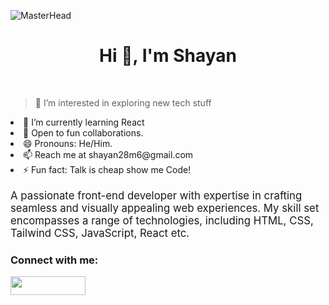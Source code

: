 ![MasterHead](header.gif)
<br>
<h1 align="center">Hi 👋, I'm Shayan</h1>
<br>


> 👀 I’m interested in exploring new tech stuff
<li>🌱 I’m currently learning React</li>
<li>💞️ Open to fun collaborations.</li>
<li>😄 Pronouns: He/Him.</li>
<li>📫 Reach me at shayan28m6@gmail.com</a></li>
<li>⚡ Fun fact: Talk is cheap show me Code!</li>

<br>
<big>A passionate front-end developer with expertise in crafting seamless and visually appealing web experiences.
My skill set encompasses a range of technologies, including HTML, CSS, Tailwind CSS, JavaScript, React etc.</big>

<h3 align="left">Connect with me:</h3>
<p align="left">
<a href="https://linkedin.com/in/ms-programmers/" target="blank"><img align="center" src="https://www.edigitalagency.com.au/wp-content/uploads/Linkedin-logo-png.png" height="30" width="120" /></a>

</p>




<br><br>
